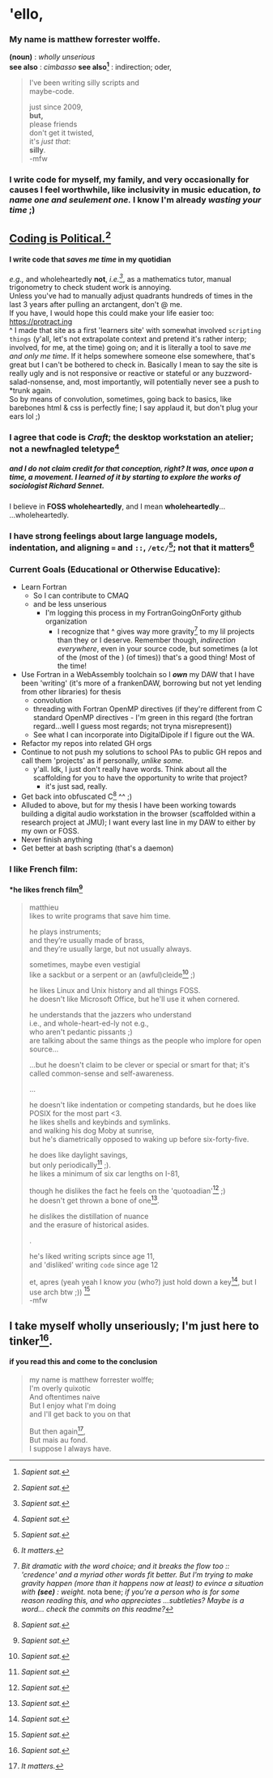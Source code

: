 # 'ello, 

### My name is matthew forrester wolffe.
**(noun)** : _wholly unserious_  
__see also__ : _cimbasso_ 
__see also[^1]__ : indirection; oder,

> I've been writing silly scripts and  
> maybe-code.   
> 
> just since 2009,  
> **but,**  
> please friends  
> don't get it twisted,  
> it's _just that_:  
> **silly**.  
-mfw


### I write code for myself, my family, and very occasionally for causes I feel worthwhile, like inclusivity in music education, _to name one and seulement one._ I know I'm already _wasting your time_ ;)  

## [Coding is Political.](https://ehmatthes.github.io/pcc_2e/)[^1]

#### I write code that _saves me time_ in my quotidian  
_e.g.,_ and wholeheartedly **not**, _i.e.[^1]_, as a mathematics tutor, manual trigonometry to check student work is annoying.  
Unless you've had to manually adjust quadrants hundreds of times in the last 3 years after pulling an arctangent, don't @ me.  
If you have, I would hope this could make your life easier too:  https://protract.ing   
^ I made that site as a first 'learners site' with somewhat involved `scripting things` (y'all, let's not extrapolate context and pretend it's rather interp; involved, for me, at the time) going on; and it is literally a tool to save *me and only me time*. If it helps somewhere someone else somewhere, that's great but I can't be bothered to check in. Basically I mean to say the site is really ugly and is not responsive or reactive or stateful or any buzzword-salad-nonsense, and, most importantly, will potentially never see a push to *trunk again.  
So by means of convolution, sometimes, going back to basics, like barebones html & css is perfectly fine; I say applaud it, but don't plug your ears lol ;)

### I agree that code is _Craft_; the desktop workstation an atelier; not a newfnagled teletype[^1]
##### and I do not claim credit for that conception, right? *It was, once upon a time, a movement*. I learned of it by starting to explore the works of sociologist Richard Sennet.


I believe in **FOSS wholeheartedly**, and I mean **wholeheartedly**...  
...wholeheartedly.  

### I have strong feelings about large language models, indentation, and aligning `=` and `::`, `/etc/`[^1]; not that it matters[^2]

### **Current Goals (Educational or Otherwise Educative):**
* Learn Fortran
  * So I can contribute to CMAQ
  * and be less unserious
    * I'm logging this process in my FortranGoingOnForty github organization
      * I recognize that ^ gives way more gravity[^3] to my lil projects than they or I deserve. Remember though, *indirection everywhere*, even in your source code, but sometimes (a lot of the (most of the ) (of times)) that's a good thing! Most of the time!  
* Use Fortran in a WebAssembly toolchain so I *__own__* my DAW that I have been 'writing' (it's more of a frankenDAW, borrowing but not yet lending from other libraries) for thesis
  * convolution
  * threading with Fortran OpenMP directives (if they're different from C standard OpenMP directives - I'm green in this regard (the fortran regard...well I guess most regards; not tryna misrepresent))
  * See what I can incorporate into DigitalDipole if I figure out the WA.
* Refactor my repos into related GH orgs
* Continue to not push my solutions to school PAs to public GH repos and call them 'projects' as if personally, _unlike some._
   * y'all. Idk, I just don't really have words. Think about all the scaffolding for you to have the opportunity to write that project?
     * it's just sad, really. 
* Get back into obfuscated C[^1] ^^ ;)
* Alluded to above, but for my thesis I have been working towards building a digital audio workstation in the browser (scaffolded within a research project at JMU); I want every last line in my DAW to either by my own or FOSS.
* Never finish anything  
* Get better at bash scripting (that's a daemon)

### I like French film:
#### *he likes french film[^1]
> matthieu  
> likes to write programs that save him time.  
>
> he plays instruments;  
> and they’re usually made of brass,  
> and they’re usually large,
> but not usually always.  
>
> sometimes, maybe even vestigial  
> like a sackbut or a serpent or an (awful)cleide[^1] ;)
>  
> he likes Linux and Unix history and all things FOSS.  
> he doesn't like Microsoft Office, but he'll use it when cornered.  
>
> he understands that the jazzers who understand  
> i.e., and whole-heart-ed-ly not e.g.,  
> who aren't pedantic pissants ;)  
> are talking about the same things as the people who implore for open source... 
>
> ...but he doesn't claim to be clever or special or smart for that; it's called common-sense and self-awareness.  
>
> ... 
>
> he doesn't like indentation or competing standards,
> but he does like POSIX for the most part <3.    
> he likes shells and keybinds and symlinks.  
> and walking his dog Moby at sunrise,  
> but he's diametrically opposed to waking up before six-forty-five.  
>
> he does like daylight savings,  
> but only periodically[^1] ;).  
> he likes a minimum of six car lengths on I-81,  
>
> though he dislikes the fact he feels on the 'quotoadian'[^1] ;)  
> he doesn't get thrown a bone of one[^1].  
>
> he dislikes the distillation of nuance  
> and the erasure of historical asides.  
>
> .
>
> he's liked writing scripts since age 11,  
> and 'disliked’ writing `code` since age 12  
>
> et, apres (yeah yeah I know *you* (who?) just hold down a key[^1], but I use arch btw ;))
> [^1]  
> -mfw

## I take myself wholly unseriously; I'm just here to tinker[^1].
#### if you read this and come to the conclusion

> my name is matthew forrester wolffe;  
> I'm overly quixotic  
> And oftentimes naive  
> But I enjoy what I'm doing  
> and I'll get back to you on that  
>
> But then again[^2],  
> But mais au fond.  
> I suppose I always have.  

[^1]: _Sapient sat._
[^2]: _It matters._
[^3]: _Bit dramatic with the word choice; and it breaks the flow too :: 'credence' and a myriad other words fit better. But I'm trying to make gravity happen (more than it happens now at least) to evince a situation with **(see)** : weight[^4]._
nota bene; *if you're a person who is for some reason reading this, and who appreciates ...subtleties? Maybe is a word... check the commits on this readme?*
[^4]: (noun) : that force which reminds one that gravity is still in charge.
